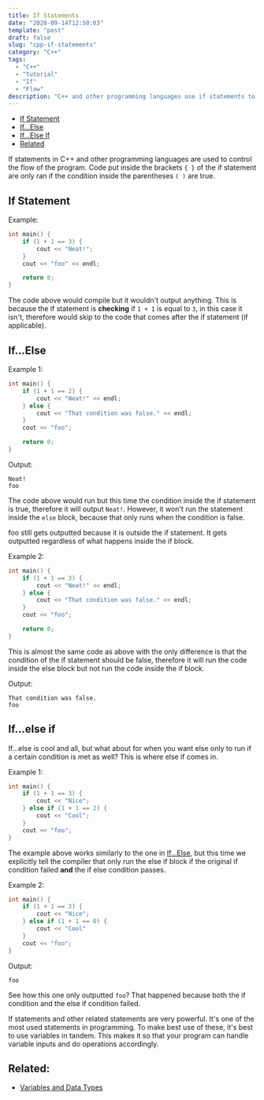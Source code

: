 ```yaml
---
title: If Statements
date: "2020-09-14T12:50:03"
template: "post"
draft: false 
slug: "cpp-if-statements"
category: "C++"
tags:
  - "C++"
  - "Tutorial"
  - "If"
  - "Flow"
description: "C++ and other programming languages use if statements to control the flow of the program. Syntax: if (condition) { //code }"
---
```

- [If Statement](#if-statement)
- [If...Else](#if...else)
- [If...Else If](#if...else-if)
- [Related](#related)

If statements in C++ and other programming languages are used to control the flow of the program. Code put inside the brackets `{ }` of the if statement are only ran if the condition inside the parentheses `( )` are true.

## If Statement

Example:

```cpp
int main() {
    if (1 + 1 == 3) {
        cout << "Neat!";
    }
    cout << "foo" << endl;

    return 0;
}
```

The code above would compile but it wouldn't output anything. This is because the if statement is **checking** if `1 + 1` is equal to `3`, in this case it isn't, therefore would skip to the code that comes after the if statement (if applicable).

## If...Else

Example 1:

```cpp
int main() {
    if (1 + 1 == 2) {
        cout << "Neat!" << endl;
    } else {
        cout << "That condition was false." << endl;
    }
    cout << "foo";

    return 0;
}
```

Output:

```
Neat!
foo
```

The code above would run but this time the condition inside the if statement is true, therefore it will output `Neat!`. However, it won't run the statement inside the `else` block, because that only runs when the condition is false.

foo still gets outputted because it is outside the if statement. It gets outputted regardless of what happens inside the if block.

Example 2:

```cpp
int main() {
    if (1 + 1 == 3) {
        cout << "Neat!" << endl;
    } else {
        cout << "That condition was false." << endl;
    }
    cout << "foo";

    return 0;
}
```

This is almost the same code as above with the only difference is that the condition of the if statement should be false, therefore it will run the code inside the else block but not run the code inside the if block.

Output:

```
That condition was false.
foo
```

## If...else if

If...else is cool and all, but what about for when you want else only to run if a certain condition is met as well? This is where else if comes in.

Example 1:

```cpp
int main() {
    if (1 + 1 == 3) {
        cout << "Nice";
    } else if (1 + 1 == 2) {
        cout << "Cool";
    }
    cout << "foo";
}
```

The example above works similarly to the one in [If...Else](#if...else), but this time we explicitly tell the compiler that only run the else if block if the original if condition failed **and** the if else condition passes.

Example 2:

```cpp
int main() {
    if (1 + 1 == 3) {
        cout << "Nice";
    } else if (1 + 1 == 0) {
        cout << "Cool"
    }
    cout << "foo";
}
```

Output:

```
foo
```

See how this one only outputted `foo`? That happened because both the if condition and the else if condition failed.

If statements and other related statements are very powerful. It's one of the most used statements in programming. To make best use of these, it's best to use variables in tandem. This makes it so that your program can handle variable inputs and do operations accordingly.

## Related:

- [Variables and Data Types](/posts/cpp-variables)